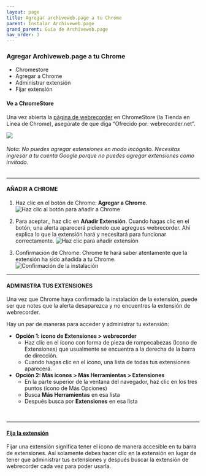 ```yaml
---
layout: page
title: Agregar archiveweb.page a tu Chrome
parent: Instalar Archiveweb.page
grand_parent: Guía de Archiveweb.page
nav_order: 3
---
```


### Agregar Archiveweb.page a tu Chrome

* Chromestore
* Agregar a Chrome
* Administrar extensión
* Fijar extensión


#### Ve a ChromeStore

Una vez abierta la <a href="https://chrome.google.com/webstore/detail/webrecorder/fpeoodllldobpkbkabpblcfaogecpndd" target="_blank">página de webrecorder</a> en ChromeStore (la Tienda en Línea de Chrome), asegúrate de que diga “Ofrecido por: webrecorder.net”.

![](/assets/images/installation/chromestore.png)
###### Nota: No puedes agregar extensiones en modo incógnito. Necesitas ingresar a tu cuenta Google porque no puedes agregar extensiones como invitado.


<hr>

#### <b>AÑADIR A CHROME	</b>

1. Haz clic en el botón de Chrome: <b>Agregar a Chrome</b>.
![Haz clic al botón para añadir a Chrome](/assets/images/installation/add_extension.png) <br>

2. Para aceptar,, haz clic en <b>Añadir Extensión</b>. Cuando hagas clic en el botón, una alerta aparecerá pidiendo que agregues webrecorder. Ahí explica lo que la extensión hará y necesitará para funcionar correctamente. 
![Haz clic para añadir extensión](/assets/images/installation/approve_extension.png)<br>

3. Confirmación de Chrome: Chrome te hará saber atentamente que la extensión ha sido añadida a tu Chrome. 
![Confirmación de la instalación](/assets/images/installation/confirm_extension.png)


<hr>

#### <b>ADMINISTRA TUS EXTENSIONES</b>
Una vez que Chrome haya confirmado la instalación de la extensión, puede ser que notes que la alerta desaparezca y no encuentres la extensión de webrecorder.
<br>

Hay un par de maneras para acceder y administrar tu extensión:
* <b>Opción 1: icono de Extensiones > webrecorder</b>
  * Haz clic en el ícono con forma de pieza de rompecabezas (Icono de Extensiones) que usualmente se encuentra a la derecha de la barra de dirección. 
  * Cuando hagas clic en el icono, una lista de todas tus extensiones aparecerá. 
* <b>Opción 2: Más iconos > Más Herramientas > Extensiones </b>
  * En la parte superior de la ventana del navegador, haz clic en los tres puntos (ícono de Más Opciones) 
  * Busca <b>Más Herramientas</b> en esa lista
  * Después busca por <b>Extensiones</b> en esa lista

<br>
<hr>

#### <b><a href="/es/instalación/fijar_extensión/">Fija la extensión</a></b>
Fijar una extensión significa tener el icono de manera accesible en tu barra de extensiones. Así solamente debes hacer clic en la extensión en lugar de tener que administrar tus extensiones y después buscar la extensión de webrecorder cada vez para poder usarla. 
